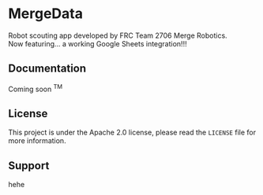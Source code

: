 # MergeData
Robot scouting app developed by FRC Team 2706 Merge Robotics.
<br>Now featuring... a working Google Sheets integration!!!

## Documentation
Coming soon <sup>TM</sup>

## License
This project is under the Apache 2.0 license, please read the `LICENSE` file for more information.

## Support
hehe
